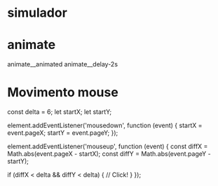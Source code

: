 # simulador

# animate

animate__animated
animate__delay-2s

# Movimento mouse

const delta = 6;
let startX;
let startY;

element.addEventListener('mousedown', function (event) {
  startX = event.pageX;
  startY = event.pageY;
});

element.addEventListener('mouseup', function (event) {
  const diffX = Math.abs(event.pageX - startX);
  const diffY = Math.abs(event.pageY - startY);

  if (diffX < delta && diffY < delta) {
    // Click!
  }
});

<!-- onmouseover -->